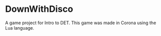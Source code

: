 DownWithDisco
=============

A game project for Intro to DET. This game was made in Corona using the Lua language.
